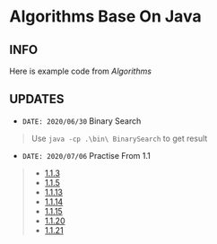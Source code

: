 # Algorithms Base On Java

## INFO

Here is example code from *Algorithms*

## UPDATES

- `DATE: 2020/06/30` Binary Search

> Use `java -cp .\bin\ BinarySearch` to get result

- `DATE: 2020/07/06` Practise From 1.1

> - [1.1.3](https://github.com/Avimitin/JavaCodeLearning/blob/master/Algorithms/src/pratise/Test1_1_3.java)
> - [1.1.5](https://github.com/Avimitin/JavaCodeLearning/blob/master/Algorithms/src/pratise/Test1_1_5.java)
> - [1.1.13](https://github.com/Avimitin/JavaCodeLearning/blob/master/Algorithms/src/pratise/Test1_1_13.java)
> - [1.1.14](https://github.com/Avimitin/JavaCodeLearning/blob/master/Algorithms/src/pratise/Test1_1_14.java)
> - [1.1.15](https://github.com/Avimitin/JavaCodeLearning/blob/master/Algorithms/src/pratise/Test1_1_15.java)
> - [1.1.20](https://github.com/Avimitin/JavaCodeLearning/blob/master/Algorithms/src/pratise/Test1_1_20.java)
> - [1.1.21](https://github.com/Avimitin/JavaCodeLearning/blob/master/Algorithms/src/pratise/Test1_1_21.java)
